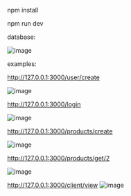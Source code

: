 npm install

npm run dev

database:

![image](https://user-images.githubusercontent.com/15162590/164605464-dfabde6f-2309-4fb3-a647-892cbe50ddf1.png)


examples:



http://127.0.0.1:3000/user/create

![image](https://user-images.githubusercontent.com/15162590/164604294-474e0edf-8890-488a-ab27-471d59c9f76a.png)




http://127.0.0.1:3000/login

![image](https://user-images.githubusercontent.com/15162590/164604154-15fc359f-0f3b-4c8c-9d6e-92cbd80f9035.png)



http://127.0.0.1:3000/products/create

![image](https://user-images.githubusercontent.com/15162590/164604673-edb15805-1aba-4763-a05a-a68d72114c88.png)



http://127.0.0.1:3000/products/get/2

![image](https://user-images.githubusercontent.com/15162590/164604369-fe0562a2-1667-4265-80a5-87073339a40d.png)



http://127.0.0.1:3000/client/view
![image](https://user-images.githubusercontent.com/15162590/164604726-d1b6ef93-ecd1-4349-9998-8cf05ac9e7b0.png)



